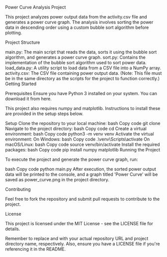 Power Curve Analysis Project

This project analyzes power output data from the activity.csv file and generates a power curve graph. The analysis involves sorting the power data in descending order using a custom bubble sort algorithm before plotting.

Project Structure

main.py: The main script that reads the data, sorts it using the bubble sort algorithm, and generates a power curve graph.
sort.py: Contains the implementation of the bubble sort algorithm used to sort power data.
load_data.py: A utility script to load data from a CSV file into a NumPy array.
activity.csv: The CSV file containing power output data. (Note: This file must be in the same directory as the scripts for the project to function correctly.)
Getting Started

Prerequisites
Ensure you have Python 3 installed on your system. You can download it from here.

This project also requires numpy and matplotlib. Instructions to install these are provided in the setup steps below.

Setup
Clone the repository to your local machine:
bash
Copy code
git clone <repository-url>
Navigate to the project directory:
bash
Copy code
cd <project-directory>
Create a virtual environment:
bash
Copy code
python3 -m venv venv
Activate the virtual environment:
On Windows:
bash
Copy code
.\venv\Scripts\activate
On macOS/Linux:
bash
Copy code
source venv/bin/activate
Install the required packages:
bash
Copy code
pip install numpy matplotlib
Running the Project

To execute the project and generate the power curve graph, run:

bash
Copy code
python main.py
After execution, the sorted power output data will be printed to the console, and a graph titled 'Power Curve' will be saved as power_curve.png in the project directory.

Contributing

Feel free to fork the repository and submit pull requests to contribute to the project.

License

This project is licensed under the MIT License - see the LICENSE file for details.

Remember to replace <repository-url> and <project-directory> with your actual repository URL and project directory name, respectively. Also, ensure you have a LICENSE file if you're referencing it in the README.
